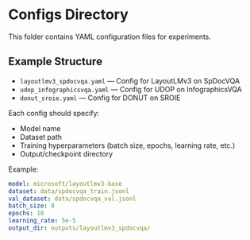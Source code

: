 # Configs Directory

This folder contains YAML configuration files for experiments.

## Example Structure

- `layoutlmv3_spdocvqa.yaml` — Config for LayoutLMv3 on SpDocVQA
- `udop_infographicsvqa.yaml` — Config for UDOP on InfographicsVQA
- `donut_sroie.yaml` — Config for DONUT on SROIE

Each config should specify:
- Model name
- Dataset path
- Training hyperparameters (batch size, epochs, learning rate, etc.)
- Output/checkpoint directory

Example:
```yaml
model: microsoft/layoutlmv3-base
dataset: data/spdocvqa_train.jsonl
val_dataset: data/spdocvqa_val.jsonl
batch_size: 8
epochs: 10
learning_rate: 5e-5
output_dir: outputs/layoutlmv3_spdocvqa/
``` 